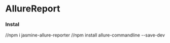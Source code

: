 # AllureReport

### Instal 

//npm i jasmine-allure-reporter
//npm install allure-commandline --save-dev


